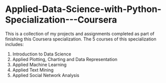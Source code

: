 # Applied-Data-Science-with-Python-Specialization---Coursera
This is a collection of my projects and assignments completed as part of finishing this Coursera specialization. The 5 courses of this specialization includes:

1. Introduction to Data Science
2. Applied Plotting, Charting and Data Representation
3. Applied Machine Learning
4. Applied Text Mining
5. Applied Social Network Analysis
